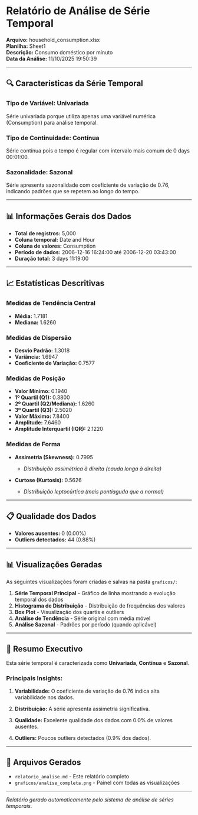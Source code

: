 # Relatório de Análise de Série Temporal

**Arquivo:** household_consumption.xlsx  
**Planilha:** Sheet1  
**Descrição:** Consumo doméstico por minuto  
**Data da Análise:** 11/10/2025 19:50:39

---

## 🔍 Características da Série Temporal

### Tipo de Variável: Univariada
Série univariada porque utiliza apenas uma variável numérica (Consumption) para análise temporal.

### Tipo de Continuidade: Contínua
Série contínua pois o tempo é regular com intervalo mais comum de 0 days 00:01:00.

### Sazonalidade: Sazonal
Série apresenta sazonalidade com coeficiente de variação de 0.76, indicando padrões que se repetem ao longo do tempo.

---

## 📊 Informações Gerais dos Dados

- **Total de registros:** 5,000
- **Coluna temporal:** Date and Hour
- **Coluna de valores:** Consumption
- **Período de dados:** 2006-12-16 16:24:00 até 2006-12-20 03:43:00
- **Duração total:** 3 days 11:19:00

---

## 📈 Estatísticas Descritivas

### Medidas de Tendência Central
- **Média:** 1.7181
- **Mediana:** 1.6260

### Medidas de Dispersão
- **Desvio Padrão:** 1.3018
- **Variância:** 1.6947
- **Coeficiente de Variação:** 0.7577

### Medidas de Posição
- **Valor Mínimo:** 0.1940
- **1º Quartil (Q1):** 0.3800
- **2º Quartil (Q2/Mediana):** 1.6260
- **3º Quartil (Q3):** 2.5020
- **Valor Máximo:** 7.8400
- **Amplitude:** 7.6460
- **Amplitude Interquartil (IQR):** 2.1220

### Medidas de Forma
- **Assimetria (Skewness):** 0.7995
  - *Distribuição assimétrica à direita (cauda longa à direita)*

- **Curtose (Kurtosis):** 0.5626
  - *Distribuição leptocúrtica (mais pontiaguda que a normal)*

---

## 📋 Qualidade dos Dados

- **Valores ausentes:** 0 (0.00%)
- **Outliers detectados:** 44 (0.88%)

---

## 📊 Visualizações Geradas

As seguintes visualizações foram criadas e salvas na pasta `graficos/`:

1. **Série Temporal Principal** - Gráfico de linha mostrando a evolução temporal dos dados
2. **Histograma de Distribuição** - Distribuição de frequências dos valores
3. **Box Plot** - Visualização dos quartis e outliers
4. **Análise de Tendência** - Série original com média móvel
5. **Análise Sazonal** - Padrões por período (quando aplicável)

---

## 🎯 Resumo Executivo

Esta série temporal é caracterizada como **Univariada**, **Contínua** e **Sazonal**.

### Principais Insights:

1. **Variabilidade:** O coeficiente de variação de 0.76 indica alta variabilidade nos dados.

2. **Distribuição:** A série apresenta assimetria significativa.

3. **Qualidade:** Excelente qualidade dos dados com 0.0% de valores ausentes.

4. **Outliers:** Poucos outliers detectados (0.9% dos dados).

---

## 📁 Arquivos Gerados

- `relatorio_analise.md` - Este relatório completo
- `graficos/analise_completa.png` - Painel com todas as visualizações

---

*Relatório gerado automaticamente pelo sistema de análise de séries temporais.*
